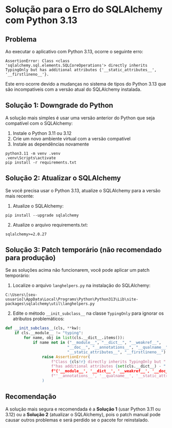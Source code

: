 # Solução para o Erro do SQLAlchemy com Python 3.13

## Problema

Ao executar o aplicativo com Python 3.13, ocorre o seguinte erro:

```
AssertionError: Class <class 'sqlalchemy.sql.elements.SQLCoreOperations'> directly inherits TypingOnly but has additional attributes {'__static_attributes__', '__firstlineno__'}.
```

Este erro ocorre devido a mudanças no sistema de tipos do Python 3.13 que são incompatíveis com a versão atual do SQLAlchemy instalada.

## Solução 1: Downgrade do Python

A solução mais simples é usar uma versão anterior do Python que seja compatível com o SQLAlchemy:

1. Instale o Python 3.11 ou 3.12
2. Crie um novo ambiente virtual com a versão compatível
3. Instale as dependências novamente

```
python3.11 -m venv .venv
.venv\Scripts\activate
pip install -r requirements.txt
```

## Solução 2: Atualizar o SQLAlchemy

Se você precisa usar o Python 3.13, atualize o SQLAlchemy para a versão mais recente:

1. Atualize o SQLAlchemy:
```
pip install --upgrade sqlalchemy
```

2. Atualize o arquivo requirements.txt:
```
sqlalchemy>=2.0.27
```

## Solução 3: Patch temporário (não recomendado para produção)

Se as soluções acima não funcionarem, você pode aplicar um patch temporário:

1. Localize o arquivo `langhelpers.py` na instalação do SQLAlchemy:
```
C:\Users\[seu-usuario]\AppData\Local\Programs\Python\Python313\Lib\site-packages\sqlalchemy\util\langhelpers.py
```

2. Edite o método `__init_subclass__` na classe `TypingOnly` para ignorar os atributos problemáticos:

```python
def __init_subclass__(cls, **kw):
    if cls.__module__ != "typing":
        for name, obj in list(cls.__dict__.items()):
            if name not in ("__module__", "__dict__", "__weakref__", 
                           "__doc__", "__annotations__", "__qualname__",
                           "__static_attributes__", "__firstlineno__"):
                raise AssertionError(
                    f"Class {cls!r} directly inherits TypingOnly but "
                    f"has additional attributes {set(cls.__dict__) - "
                    f"{'__module__', '__dict__', '__weakref__', '__doc__', "
                    f"'__annotations__', '__qualname__', '__static_attributes__', '__firstlineno__'}}."
                )
```

## Recomendação

A solução mais segura e recomendada é a **Solução 1** (usar Python 3.11 ou 3.12) ou a **Solução 2** (atualizar o SQLAlchemy), pois o patch manual pode causar outros problemas e será perdido se o pacote for reinstalado.